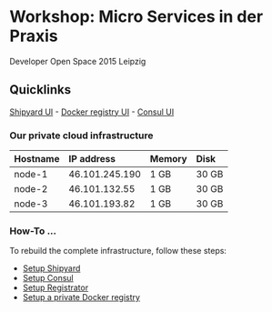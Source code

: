 # Workshop: Micro Services in der Praxis

Developer Open Space 2015 Leipzig

## Quicklinks

[Shipyard UI](http://46.101.245.190:8080/) - [Docker registry UI](http://46.101.132.55:8060/) - [Consul UI](http://46.101.245.190:8500/)

### Our private cloud infrastructure

|Hostname   |IP address       |Memory   |Disk   |
|:----------|:----------------|:--------|:------|
|node-1     |46.101.245.190   |1 GB     |30 GB  |
|node-2     |46.101.132.55    |1 GB     |30 GB  |
|node-3     |46.101.193.82    |1 GB     |30 GB  |

### How-To ...

To rebuild the complete infrastructure, follow these steps:

* [Setup Shipyard](how-to-setup-shipyard.md)
* [Setup Consul](how-to-setup-consul.md)
* [Setup Registrator](how-to-setup-registrator.md)
* [Setup a private Docker registry](how-to-setup-a-private-docker-registry.md)
